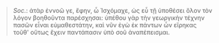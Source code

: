 

>  *Soc.*: ἀτὰρ ἐννοῶ γε, ἔφην, ὦ Ἰσχόμαχε, ὡς εὖ τῇ ὑποθέσει ὅλον τὸν λόγον βοηθοῦντα παρέσχησαι: ὑπέθου γὰρ τὴν γεωργικὴν τέχνην πασῶν εἶναι εὐμαθεστάτην, καὶ νῦν ἐγὼ ἐκ πάντων ὧν εἴρηκας τοῦθ' οὕτως ἔχειν παντάπασιν ὑπὸ σοῦ ἀναπέπεισμαι.